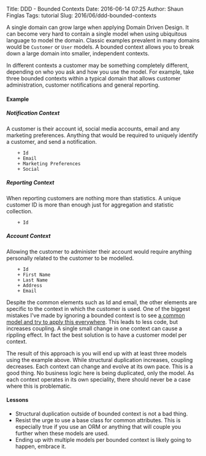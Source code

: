 Title: DDD - Bounded Contexts
Date: 2016-06-14 07:25
Author: Shaun Finglas
Tags: tutorial
Slug: 2016/06/ddd-bounded-contexts

A single domain can grow large when applying Domain Driven Design. It
can become very hard to contain a single model when using ubiquitous
language to model the domain. Classic examples prevalent in many domains
would be `Customer` or `User` models. A bounded context allows you to
break down a large domain into smaller, independent contexts.

In different contexts a customer may be something completely different,
depending on who you ask and how you use the model. For example, take
three bounded contexts within a typical domain that allows customer
administration, customer notifications and general reporting.

#### Example

##### Notification Context

A customer is their account id, social media accounts, email and any
marketing preferences. Anything that would be required to uniquely
identify a customer, and send a notification.

        + Id
        + Email
        + Marketing Preferences
        + Social

##### Reporting Context

When reporting customers are nothing more than statistics. A unique
customer ID is more than enough just for aggregation and statistic
collection.

        + Id

##### Account Context

Allowing the customer to administer their account would require anything
personally related to the customer to be modelled.

        + Id
        + First Name
        + Last Name
        + Address
        + Email

Despite the common elements such as Id and email, the other elements are
specific to the context in which the customer is used. One of the
biggest mistakes I've made by ignoring a bounded context is to see [a
common model and try to apply this
everywhere](http://blog.shaunfinglas.co.uk/2015/06/dry-vs-coupling-in-production-code.html).
This leads to less code, but increases coupling. A single small change
in one context can cause a rippling effect. In fact the best solution is
to have a customer model per context.

The result of this approach is you will end up with at least three
models using the example above. While structural duplication increases,
coupling decreases. Each context can change and evolve at its own pace.
This is a good thing. No business logic here is being duplicated, only
the model. As each context operates in its own speciality, there should
never be a case where this is problematic.

#### Lessons

-   Structural duplication outside of bounded context is not a bad
    thing.
-   Resist the urge to use a base class for common attributes. This is
    especially true if you use an ORM or anything that will couple you
    further when these models are used.
-   Ending up with multiple models per bounded context is likely going
    to happen, embrace it.